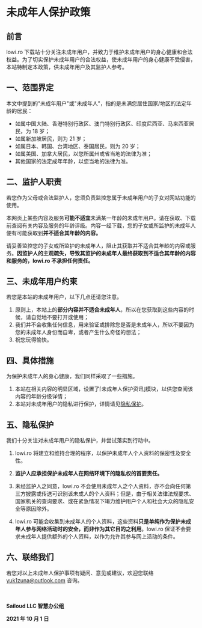# 未成年人保护政策

## 前言

lowi.ro 下载站十分关注未成年用户，并致力于维护未成年用户的身心健康和合法权益。为了切实保护未成年用户的合法权益，使未成年用户的身心健康不受侵害，本站特制定本政策，供未成年用户及其监护人参考。

## 一、范围界定

本文中提到的"未成年用户"或"未成年人"，指的是未满您居住国家/地区的法定年龄的居民：

- 如属中国大陆、香港特别行政区、澳门特别行政区、印度尼西亚、马来西亚居民，为 18 岁；
- 如属新加坡居民，则为 21 岁；
- 如属日本、韩国、台湾地区、泰国居民，则为 20 岁；
- 如属美国、加拿大居民，以您所属州或省当地的法律为准；
- 其他国家的法定成年年龄，以您当地的法律为准。

## 二、监护人职责

若您作为父母或合法监护人，您须负责监控您属于未成年用户的子女对网站功能的使用。

本网页上某些内容及服务**可能不适宜**未满某一年龄的未成年用户。请在获取、下载前查阅有关内容及服务的年龄评级。内容一经下载，您的子女或所监护的未成年人便有可能获取到**并不适合其年龄的内容。**

请妥善监控您的子女或所监护的未成年人，阻止其获取并不适合其年龄的内容或服务。**因监护人的主观疏失，导致其监护的未成年人最终获取到不适合其年龄的内容和服务的，lowi.ro 不承担任何责任。**

## 三、未成年用户约束

若您是本站的未成年用户，以下几点还请您注意。

1. 原则上，本站上的**部分内容并不适合未成年人**，所以在您获取到这些内容的时候，请自觉地不要打开或使用；
2. 我们并不会收集任何信息，用来验证或排除您是否是未成年人，所以不要因为您的未成年人身份而自卑，或者产生什么奇怪的想法；
3. 祝您玩得愉快。

## 四、具体措施

为保护未成年人的身心健康，我们同样采取了一些措施。

1. 本站在相关内容的明显区域，设置了⌈未成年人保护资讯⌋模块，以供您查阅该内容的年龄分级详情；
2. 本站对未成年用户的隐私进行保护，详情请见[隐私保护](minor?id=五、隐私保护)。

## 五、隐私保护

我们十分关注对未成年用户的隐私保护，并尝试落实到行动中。

1. lowi.ro 将建立和维持合理的程序，以保护未成年人个人资料的保密性及安全性。

2. **监护人应承担保护未成年人在网络环境下的隐私权的首要责任。**

3. 未经监护人之同意，lowi.ro 不会使用未成年人之个人资料，亦不会向任何第三方披露或传送可识别该未成人的个人资料；但是，由于相关法律法规要求、国家机关的查询要求、或在紧急情况下竭力维护用户个人和社会大众的隐私安全等原因除外。

4. lowi.ro 可能会收集到未成年人的个人资料，这些资料**只是单纯作为保护未成年人参与网络活动时的安全，而非作为其它目的之利用**。lowi.ro 保证不会要求未成年人提供额外的个人资料，以作为允许其参与网上活动的条件。

## 六、联络我们

若您对以上未成年人保护事项有疑问、意见或建议，欢迎您联络 yuk1zuna@outlook.com 咨询。

　

**Sailoud LLC 智慧办公组**

**2021 年 10 月 1 日**


